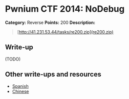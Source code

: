 # Pwnium CTF 2014: NoDebug

**Category:** Reverse
**Points:** 200
**Description:**
> [http://41.231.53.44/tasks/re200.zip](re200.zip)

## Write-up

(TODO)

## Other write-ups and resources

* [Spanish](https://infotomb.com/z0xp5)
* [Chinese](http://loccs.sjtu.edu.cn/typecho/index.php/archives/239/)

